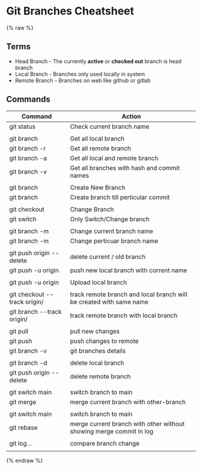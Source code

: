 # Git Branches Cheatsheet

{% raw %}

## Terms

- Head Branch - The currently **active** or **checked out** branch is head branch
- Local Branch - Branches only used locally in system
- Remote Branch - Branches on web like github or gitlab

## Commands

| Command                                                      | Action                                                              |
| ------------------------------------------------------------ | ------------------------------------------------------------------- |
| git status                                                   | Check current branch name                                           |
|                                                              |                                                                     |
| git branch                                                   | Get all local branch                                                |
| git branch -r                                                | Get all remote branch                                               |
| git branch -a                                                | Get all local and remote branch                                     |
| git branch -v                                                | Get all branches with hash and commit names                         |
|                                                              |                                                                     |
| git branch <new-branch-name>                                 | Create New Branch                                                   |
| git branch <other-new-branch> <commit-hash>                  | Create branch till perticular commit                                |
|                                                              |                                                                     |
| git checkout <branch-name>                                   | Change Branch                                                       |
| git switch                                                   | Only Switch/Change branch                                           |
|                                                              |                                                                     |
| git branch -m <new-name>                                     | Change current branch name                                          |
| git branch -m <branch-name> <new-name>                       | Change perticuar branch name                                        |
|                                                              |                                                                     |
| git push origin --delete <old-name>                          | delete current / old branch                                         |
| git push -u origin <new-name>                                | push new local branch with corrent name                             |
|                                                              |                                                                     |
| git push -u origin <local-branch>                            | Upload local branch                                                 |
|                                                              |                                                                     |
| git checkout --track origin/<remote-branch-name>             | track remote branch and local branch will be created with same name |
| git branch --track <branch-name> origin/<remote-branch-name> | track remote branch with local branch                               |
|                                                              |                                                                     |
| git pull                                                     | pull new changes                                                    |
| git push                                                     | push changes to remote                                              |
| git branch -v                                                | git branches details                                                |
|                                                              |                                                                     |
| git branch -d <branch-name>                                  | delete local branch                                                 |
| git push origin --delete <branch-name>                       | delete remote branch                                                |
|                                                              |                                                                     |
| git switch main                                              | switch branch to main                                               |
| git merge <other-branch-name>                                | merge current branch with other-branch                              |
|                                                              |                                                                     |
| git switch main                                              | switch branch to main                                               |
| git rebase <other-branch-name>                               | merge current branch with other without showing merge commit in log |
|                                                              |                                                                     |
| git log <one-branch>..<another-branch>                       | compare branch change                                               |
|                                                              |                                                                     |

{% endraw %}

